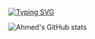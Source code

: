 <!--
**belem2050/BELEM2050** is a ✨ _special_ ✨ repository because its `README.md` (this file) appears on your GitHub profile.

Here are some ideas to get you started:

- 🔭 I’m currently working on ...
- 🌱 I’m currently learning ...
- 👯 I’m looking to collaborate on ...
- 🤔 I’m looking for help with ...
- 💬 Ask me about ...
- 📫 How to reach me: ...
- 😄 Pronouns: ...
- ⚡ Fun fact: ...
-->

[![Typing SVG](https://readme-typing-svg.demolab.com?font=M+PLUS+Code+Latin&pause=1000&center=true&random=false&width=600&height=100&lines=Welcome+%F0%9F%91%8B+to+my+GitHub+Profile;My+name+is+%F0%9F%91%A8%E2%80%8D%F0%9F%92%BB+Moumouni+BELEM+;I+work+as+Robotics+Software+Engineer+at+Novalynx;Robotics+%26+Embedded+Systems+%26Mobile/Desktop+Applications)](https://git.io/typing-svg)

![Ahmed's GitHub stats](https://github-readme-stats.vercel.app/api?username=belem2050&show_icons=true&count_private=true&theme=radical)
